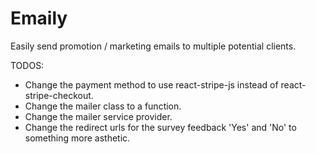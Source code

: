 # Emaily
Easily send promotion / marketing emails to multiple potential clients.

TODOS:

* Change the payment method to use react-stripe-js instead of react-stripe-checkout.
* Change the mailer class to a function.
* Change the mailer service provider.
* Change the redirect urls for the survey feedback 'Yes' and 'No' to something more asthetic.